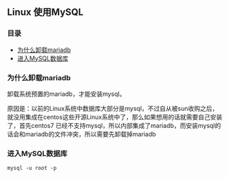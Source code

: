 ## Linux 使用MySQL

### 目录
- [为什么卸载mariadb](#为什么卸载mariadb)
- [进入MySQL数据库](#进入MySQL数据库)


### 为什么卸载mariadb

卸载系统预置的mariadb，才能安装mysql。

原因是：以前的Linux系统中数据库大部分是mysql，不过自从被sun收购之后，就没用集成在centos这些开源Linux系统中了，那么如果想用的话就需要自己安装了，首先centos7 已经不支持mysql，所以内部集成了mariadb，而安装mysql的话会和mariadb的文件冲突，所以需要先卸载掉mariadb


### 进入MySQL数据库

```text
mysql -u root -p
```
